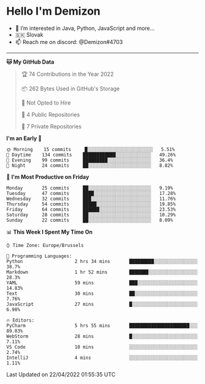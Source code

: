 # Hello I'm Demizon
- 👀 I’m interested in Java, Python, JavaScript and more...
- 🇸🇰 Slovak
- 📫 Reach me on discord: @Demizon#4703

---

<!--START_SECTION:waka-->
**🐱 My GitHub Data** 

> 🏆 74 Contributions in the Year 2022
 > 
> 📦 262 Bytes Used in GitHub's Storage 
 > 
> 🚫 Not Opted to Hire
 > 
> 📜 4 Public Repositories 
 > 
> 🔑 7 Private Repositories  
 > 
**I'm an Early 🐤** 

```text
🌞 Morning    15 commits     █░░░░░░░░░░░░░░░░░░░░░░░░   5.51% 
🌆 Daytime    134 commits    ████████████░░░░░░░░░░░░░   49.26% 
🌃 Evening    99 commits     █████████░░░░░░░░░░░░░░░░   36.4% 
🌙 Night      24 commits     ██░░░░░░░░░░░░░░░░░░░░░░░   8.82%

```
📅 **I'm Most Productive on Friday** 

```text
Monday       25 commits     ██░░░░░░░░░░░░░░░░░░░░░░░   9.19% 
Tuesday      47 commits     ████░░░░░░░░░░░░░░░░░░░░░   17.28% 
Wednesday    32 commits     ███░░░░░░░░░░░░░░░░░░░░░░   11.76% 
Thursday     54 commits     █████░░░░░░░░░░░░░░░░░░░░   19.85% 
Friday       64 commits     ██████░░░░░░░░░░░░░░░░░░░   23.53% 
Saturday     28 commits     ██░░░░░░░░░░░░░░░░░░░░░░░   10.29% 
Sunday       22 commits     ██░░░░░░░░░░░░░░░░░░░░░░░   8.09%

```


📊 **This Week I Spent My Time On** 

```text
⌚︎ Time Zone: Europe/Brussels

💬 Programming Languages: 
Python                   2 hrs 34 mins       █████████░░░░░░░░░░░░░░░░   38.7% 
Markdown                 1 hr 52 mins        ███████░░░░░░░░░░░░░░░░░░   28.3% 
YAML                     59 mins             ███░░░░░░░░░░░░░░░░░░░░░░   14.83% 
Text                     30 mins             ██░░░░░░░░░░░░░░░░░░░░░░░   7.76% 
JavaScript               27 mins             █░░░░░░░░░░░░░░░░░░░░░░░░   6.98%

🔥 Editors: 
PyCharm                  5 hrs 55 mins       ██████████████████████░░░   89.03% 
WebStorm                 28 mins             █░░░░░░░░░░░░░░░░░░░░░░░░   7.11% 
VS Code                  10 mins             ░░░░░░░░░░░░░░░░░░░░░░░░░   2.74% 
IntelliJ                 4 mins              ░░░░░░░░░░░░░░░░░░░░░░░░░   1.11%

```


 Last Updated on 22/04/2022 01:55:35 UTC
<!--END_SECTION:waka-->

